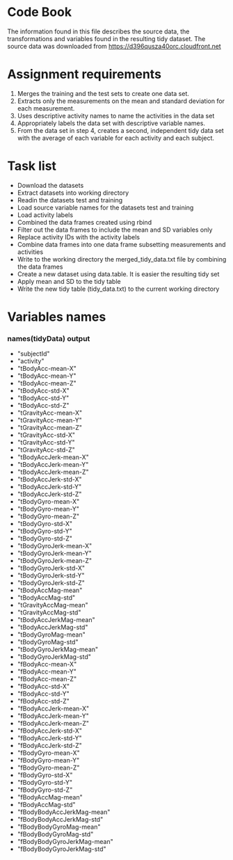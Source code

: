 # Code Book
The information found in this file describes the source data, the transformations and variables found in the resulting tidy dataset.
The source data was downloaded from https://d396qusza40orc.cloudfront.net 

# Assignment requirements
  1.	Merges the training and the test sets to create one data set.
  2.	Extracts only the measurements on the mean and standard deviation for each measurement. 
  3.	Uses descriptive activity names to name the activities in the data set
  4.	Appropriately labels the data set with descriptive variable names. 
  5.	From the data set in step 4, creates a second, independent tidy data set with the average of each variable for each activity and each subject.
 
# Task list
 + Download the datasets
 + Extract datasets into working directory
 + Readin the datasets test and training
 + Load source variable names for the datasets test and training 
 + Load activity labels
 + Combined the data frames created using rbind
 + Filter out the data frames to include the mean and SD variables only
 + Replace activity IDs with the activity labels
 + Combine data frames into one data frame subsetting measurements and activities
 + Write to the working directory the merged_tidy_data.txt file by combining the data frames
 + Create a new dataset using data.table.  It is easier the resulting tidy set
 + Apply mean and SD to the tidy table
 + Write the new tidy table (tidy_data.txt) to the current working directory
 
# Variables names
### names(tidyData) output
 + "subjectId"
 + "activity"
 + "tBodyAcc-mean-X"
 + "tBodyAcc-mean-Y"
 + "tBodyAcc-mean-Z"
 + "tBodyAcc-std-X" 
 + "tBodyAcc-std-Y"
 + "tBodyAcc-std-Z"
 + "tGravityAcc-mean-X"
 + "tGravityAcc-mean-Y"
 + "tGravityAcc-mean-Z"
 + "tGravityAcc-std-X" 
 +  "tGravityAcc-std-Y"
 + "tGravityAcc-std-Z"
 + "tBodyAccJerk-mean-X"
 + "tBodyAccJerk-mean-Y"
 + "tBodyAccJerk-mean-Z"
 + "tBodyAccJerk-std-X" 
 + "tBodyAccJerk-std-Y"
 + "tBodyAccJerk-std-Z"
 + "tBodyGyro-mean-X"
 + "tBodyGyro-mean-Y"
 + "tBodyGyro-mean-Z"
 + "tBodyGyro-std-X" 
 + "tBodyGyro-std-Y"
 + "tBodyGyro-std-Z"
 + "tBodyGyroJerk-mean-X"
 + "tBodyGyroJerk-mean-Y"
 + "tBodyGyroJerk-mean-Z"
 + "tBodyGyroJerk-std-X"
 + "tBodyGyroJerk-std-Y"
 + "tBodyGyroJerk-std-Z"
 + "tBodyAccMag-mean"
 + "tBodyAccMag-std"
 + "tGravityAccMag-mean"
 + "tGravityAccMag-std"
 + "tBodyAccJerkMag-mean"
 + "tBodyAccJerkMag-std"
 + "tBodyGyroMag-mean"
 + "tBodyGyroMag-std"
 + "tBodyGyroJerkMag-mean"
 + "tBodyGyroJerkMag-std" 
 + "fBodyAcc-mean-X"
 + "fBodyAcc-mean-Y"
 + "fBodyAcc-mean-Z"
 + "fBodyAcc-std-X"
 + "fBodyAcc-std-Y"
 + "fBodyAcc-std-Z" 
 + "fBodyAccJerk-mean-X"
 + "fBodyAccJerk-mean-Y"
 + "fBodyAccJerk-mean-Z"
 + "fBodyAccJerk-std-X"
 + "fBodyAccJerk-std-Y"
 + "fBodyAccJerk-std-Z"
 + "fBodyGyro-mean-X"
 + "fBodyGyro-mean-Y"
 + "fBodyGyro-mean-Z"
 + "fBodyGyro-std-X"
 + "fBodyGyro-std-Y"
 + "fBodyGyro-std-Z" 
 + "fBodyAccMag-mean"
 + "fBodyAccMag-std"
 + "fBodyBodyAccJerkMag-mean"
 + "fBodyBodyAccJerkMag-std"
 + "fBodyBodyGyroMag-mean"
 + "fBodyBodyGyroMag-std"
 + "fBodyBodyGyroJerkMag-mean"
 + "fBodyBodyGyroJerkMag-std" 

